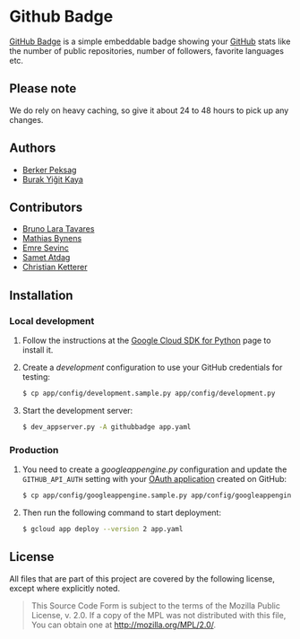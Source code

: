 # Github Badge

[GitHub Badge][ghb] is a simple embeddable badge showing your [GitHub][github] stats
like the number of public repositories, number of followers, favorite languages etc.

[github]: http://github.com
[ghb]: http://githubbadge.appspot.com/

## Please note

We do rely on heavy caching, so give it about 24 to 48 hours to pick up any changes.

## Authors

* [Berker Peksag](https://github.com/berkerpeksag)
* [Burak Yiğit Kaya](https://github.com/BYK)

## Contributors

* [Bruno Lara Tavares](https://github.com/bltavares)
* [Mathias Bynens](https://github.com/mathiasbynens)
* [Emre Sevinc](https://github.com/emres)
* [Samet Atdag](https://github.com/samet)
* [Christian Ketterer](https://github.com/cketti)

## Installation

### Local development

1. Follow the instructions at the [Google Cloud SDK for Python](https://cloud.google.com/appengine/docs/standard/python/download)
   page to install it.

2. Create a *development* configuration to use your GitHub credentials for testing:

   ```sh
   $ cp app/config/development.sample.py app/config/development.py
   ```

3. Start the development server:

   ```sh
   $ dev_appserver.py -A githubbadge app.yaml
   ```

### Production

1. You need to create a *googleappengine.py* configuration and update the
   ``GITHUB_API_AUTH`` setting with your [OAuth application](https://github.com/settings/developers)
   created on GitHub:

   ```sh
   $ cp app/config/googleappengine.sample.py app/config/googleappengine.py
   ```

2. Then run the following command to start deployment:

   ```sh
   $ gcloud app deploy --version 2 app.yaml
   ```

## License

All files that are part of this project are covered by the following license,
except where explicitly noted.

> This Source Code Form is subject to the terms of the Mozilla Public
> License, v. 2.0. If a copy of the MPL was not distributed with this
> file, You can obtain one at http://mozilla.org/MPL/2.0/.
